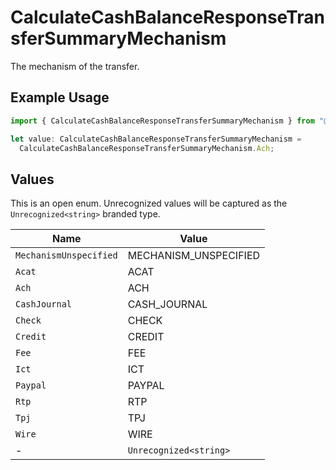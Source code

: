 # CalculateCashBalanceResponseTransferSummaryMechanism

The mechanism of the transfer.

## Example Usage

```typescript
import { CalculateCashBalanceResponseTransferSummaryMechanism } from "@apexfintechsolutions/ascend-sdk/models/components";

let value: CalculateCashBalanceResponseTransferSummaryMechanism =
  CalculateCashBalanceResponseTransferSummaryMechanism.Ach;
```

## Values

This is an open enum. Unrecognized values will be captured as the `Unrecognized<string>` branded type.

| Name                   | Value                  |
| ---------------------- | ---------------------- |
| `MechanismUnspecified` | MECHANISM_UNSPECIFIED  |
| `Acat`                 | ACAT                   |
| `Ach`                  | ACH                    |
| `CashJournal`          | CASH_JOURNAL           |
| `Check`                | CHECK                  |
| `Credit`               | CREDIT                 |
| `Fee`                  | FEE                    |
| `Ict`                  | ICT                    |
| `Paypal`               | PAYPAL                 |
| `Rtp`                  | RTP                    |
| `Tpj`                  | TPJ                    |
| `Wire`                 | WIRE                   |
| -                      | `Unrecognized<string>` |